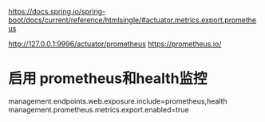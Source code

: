 https://docs.spring.io/spring-boot/docs/current/reference/htmlsingle/#actuator.metrics.export.prometheus


http://127.0.0.1:9996/actuator/prometheus
https://prometheus.io/

# 启用 prometheus和health监控
management.endpoints.web.exposure.include=prometheus,health
management.prometheus.metrics.export.enabled=true
